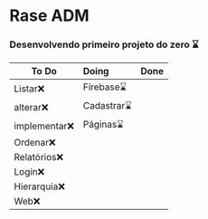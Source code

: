 # Rase ADM

### Desenvolvendo primeiro projeto do zero :hourglass:



| To Do          | Doing                | Done |
| -------------- | :------------------- | :--- |
| Listar:x:      | Firebase:hourglass:  |      |
| alterar:x:     | Cadastrar:hourglass: |      |
| implementar:x: | Páginas:hourglass:   |      |
| Ordenar:x:     |                      |      |
| Relatório​s:x:  |                      |      |
| Login:x:       |                      |      |
| Hierarquia:x:  |                      |      |
| Web:x:         |                      |      |

